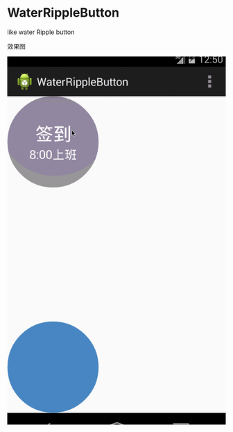 # WaterRippleButton
like water Ripple button

效果图

![image](https://github.com/Summer-Day/WaterRippleButton/blob/master/WaterRippleButton/pic.gif)
